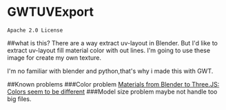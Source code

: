 GWTUVExport
==================
`Apache 2.0 License`

##what is this?
There are a way extract uv-layout in Blender.
But I'd like to extract uv-layout fill material color with out lines.
I'm going to use these image for create my own texture.

I'm no familiar with blender and python,that's why i made this with GWT.

##Known problems
###Color problem
[Materials from Blender to Three.JS: Colors seem to be different](http://blender.stackexchange.com/questions/34728/materials-from-blender-to-three-js-colors-seem-to-be-different)
###Model size problem
maybe not handle too big files.

